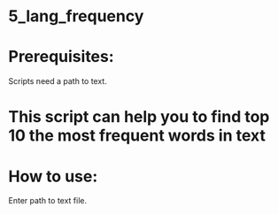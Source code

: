 # 5_lang_frequency

# Prerequisites:
Scripts need a path to text.

# This script can help you to find top 10 the most frequent words in text



# How to use:

Enter path to text file.

